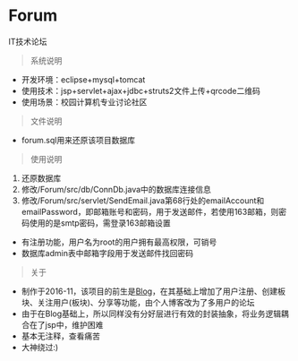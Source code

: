 # Forum
IT技术论坛

>系统说明

* 开发环境：eclipse+mysql+tomcat
* 使用技术：jsp+servlet+ajax+jdbc+struts2文件上传+qrcode二维码
* 使用场景：校园计算机专业讨论社区

> 文件说明	 

* forum.sql用来还原该项目数据库

> 使用说明

1. 还原数据库
2. 修改/Forum/src/db/ConnDb.java中的数据库连接信息
3. 修改/Forum/src/servlet/SendEmail.java第68行处的emailAccount和emailPassword，即邮箱账号和密码，用于发送邮件，若使用163邮箱，则密码使用的是smtp密码，需登录163邮箱设置

* 有注册功能，用户名为root的用户拥有最高权限，可销号
* 数据库admin表中邮箱字段用于发送邮件找回密码

>关于

* 制作于2016-11，该项目的前生是[Blog](https://github.com/justxzm/Blog)，在其基础上增加了用户注册、创建板块、关注用户(板块)、分享等功能，由个人博客改为了多用户的论坛
* 由于在Blog基础上，所以同样没有分好层进行有效的封装抽象，将业务逻辑耦合在了jsp中，维护困难
* 基本无注释，查看痛苦
* 大神绕过:)
